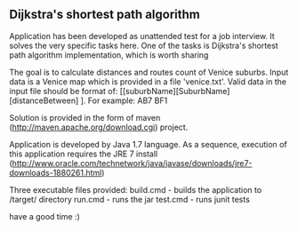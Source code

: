 ## Dijkstra's shortest path algorithm

Application has been developed as unattended test for a job interview. It solves the very specific tasks here. One of the tasks is Dijkstra's shortest path algorithm implementation, which is worth sharing

The goal is to calculate distances and routes count of Venice suburbs. Input data is a Venice map which is provided in a file 'venice.txt'.
Valid data in the input file should be format of: [[suburbName][SuburbName][distanceBetween] ]. For example: AB7 BF1

Solution is provided in the form of maven (http://maven.apache.org/download.cgi) project. 

Application is developed by Java 1.7 language. As a sequence, execution of this application requires the JRE 7 install  (http://www.oracle.com/technetwork/java/javase/downloads/jre7-downloads-1880261.html)

Three executable files provided:
build.cmd - builds the application to /target/ directory
run.cmd - runs the jar
test.cmd - runs junit tests

have a good time :)